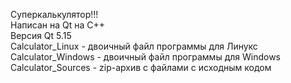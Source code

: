 Суперкалькулятор!!!  
Написан на Qt на C++  
Версия Qt 5.15  
Calculator_Linux - двоичный файл программы для Линукс  
Calculator_Windows - двоичный файл программы для Windows  
Calculator_Sources - zip-архив с файлами с исходным кодом
